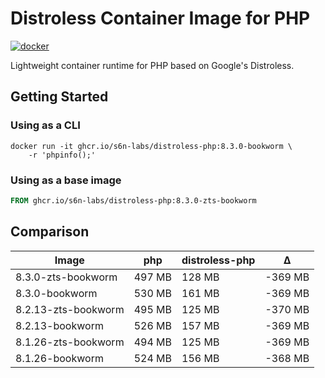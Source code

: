 # Distroless Container Image for PHP

[![docker](https://github.com/s6n-labs/distroless-php/actions/workflows/docker.yaml/badge.svg)](https://github.com/s6n-labs/distroless-php/actions/workflows/docker.yaml)

Lightweight container runtime for PHP based on Google's Distroless.

## Getting Started

### Using as a CLI

```shell
docker run -it ghcr.io/s6n-labs/distroless-php:8.3.0-bookworm \
    -r 'phpinfo();'
```

### Using as a base image

```dockerfile
FROM ghcr.io/s6n-labs/distroless-php:8.3.0-zts-bookworm
```

## Comparison

|Image|php|distroless-php|Δ|
|---|---|---|---|
|8.3.0-zts-bookworm|497 MB|128 MB|-369 MB|
|8.3.0-bookworm|530 MB|161 MB|-369 MB|
|8.2.13-zts-bookworm|495 MB|125 MB|-370 MB|
|8.2.13-bookworm|526 MB|157 MB|-369 MB|
|8.1.26-zts-bookworm|494 MB|125 MB|-369 MB|
|8.1.26-bookworm|524 MB|156 MB|-368 MB|
